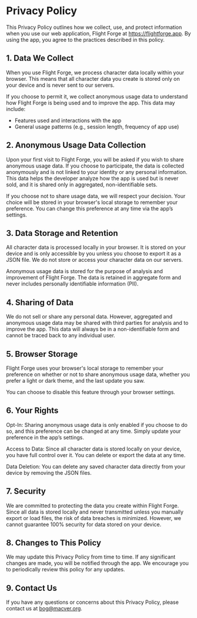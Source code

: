 # Privacy Policy

This Privacy Policy outlines how we collect, use, and protect information when you use our web application, Flight Forge at <https://flightforge.app>. By using the app, you agree to the practices described in this policy.

## 1. Data We Collect

When you use Flight Forge, we process character data locally within your browser. This means that all character data you create is stored only on your device and is never sent to our servers.

If you choose to permit it, we collect anonymous usage data to understand how Flight Forge is being used and to improve the app. This data may include:

* Features used and interactions with the app
* General usage patterns (e.g., session length, frequency of app use)

## 2. Anonymous Usage Data Collection

Upon your first visit to Flight Forge, you will be asked if you wish to share anonymous usage data. If you choose to participate, the data is collected anonymously and is not linked to your identity or any personal information. This data helps the developer analyze how the app is used but is never sold, and it is shared only in aggregated, non-identifiable sets.

If you choose not to share usage data, we will respect your decision. Your choice will be stored in your browser's local storage to remember your preference. You can change this preference at any time via the app’s settings.

## 3. Data Storage and Retention

All character data is processed locally in your browser. It is stored on your device and is only accessible by you unless you choose to export it as a JSON file. We do not store or access your character data on our servers.

Anonymous usage data is stored for the purpose of analysis and improvement of Flight Forge. The data is retained in aggregate form and never includes personally identifiable information (PII).

## 4. Sharing of Data

We do not sell or share any personal data. However, aggregated and anonymous usage data may be shared with third parties for analysis and to improve the app. This data will always be in a non-identifiable form and cannot be traced back to any individual user.

## 5. Browser Storage

Flight Forge uses your browser's local storage to remember your preference on whether or not to share anonymous usage data, whether you prefer a light or dark theme, and the last update you saw.

You can choose to disable this feature through your browser settings.

## 6. Your Rights

Opt-In: Sharing anonymous usage data is only enabled if you choose to do so, and this preference can be changed at any time. Simply update your preference in the app’s settings.

Access to Data: Since all character data is stored locally on your device, you have full control over it. You can delete or export the data at any time.

Data Deletion: You can delete any saved character data directly from your device by removing the JSON files.

## 7. Security

We are committed to protecting the data you create within Flight Forge. Since all data is stored locally and never transmitted unless you manually export or load files, the risk of data breaches is minimized. However, we cannot guarantee 100% security for data stored on your device.

## 8. Changes to This Policy

We may update this Privacy Policy from time to time. If any significant changes are made, you will be notified through the app. We encourage you to periodically review this policy for any updates.

## 9. Contact Us

If you have any questions or concerns about this Privacy Policy, please contact us at bog@macver.org.